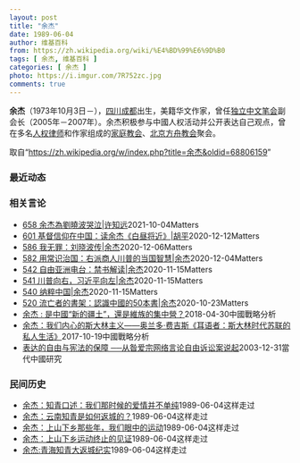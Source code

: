 ```yaml
---
layout: post
title: "余杰"
date: 1989-06-04
author: 维基百科
from: https://zh.wikipedia.org/wiki/%E4%BD%99%E6%9D%B0
tags: [ 余杰, 维基百科 ]
categories: [ 余杰 ]
photo: https://i.imgur.com/7R752zc.jpg
comments: true
---
```

<div class="mw-parser-output"><div id="noteTA-33f3363" class="noteTA"><div class="noteTA-title" data-noteta-code="zh-cn:余杰;zh-hk:余杰;zh-tw:余杰;"></div><div class="noteTA-local"><div data-noteta-code="zh-cn:余杰;zh-hk:余杰;zh-tw:余杰;"></div></div></div>

<p><b>余杰</b>（1973年10月3日<span class="useeditintro" title="Template:BLP editintro">－</span>），<a href="/wiki/%E5%9B%9B%E5%B7%9D" class="mw-redirect" title="四川">四川</a><a href="/wiki/%E6%88%90%E9%83%BD" class="mw-redirect" title="成都">成都</a>出生，美籍华文作家，曾任<a href="/wiki/%E7%8B%AC%E7%AB%8B%E4%B8%AD%E6%96%87%E7%AC%94%E4%BC%9A" title="独立中文笔会">独立中文笔会</a>副会长（2005年－2007年）。余杰积极参与中國人权活动并公开表达自己观点，曾在多名<a href="/wiki/%E4%BA%BA%E6%9D%83%E5%BE%8B%E5%B8%88" title="人权律师">人权律师</a>和作家组成的<a href="/wiki/%E4%B8%AD%E5%9B%BD%E5%AE%B6%E5%BA%AD%E6%95%99%E4%BC%9A" class="mw-redirect" title="中国家庭教会">家庭教会</a>、<a href="/w/index.php?title=%E5%8C%97%E4%BA%AC%E6%96%B9%E8%88%9F%E6%95%99%E4%BC%9A&amp;action=edit&amp;redlink=1" class="new" title="北京方舟教会（页面不存在）">北京方舟教会</a>聚会。
</p>
</div><noscript><img src="//zh.wikipedia.org/wiki/Special:CentralAutoLogin/start?type=1x1" alt="" title="" width="1" height="1" style="border: none; position: absolute;"></noscript>
<div class="printfooter">取自“<a dir="ltr" href="https://zh.wikipedia.org/w/index.php?title=余杰&amp;oldid=68806159">https://zh.wikipedia.org/w/index.php?title=余杰&amp;oldid=68806159</a>”</div><div id="recent-news"><h3>最近动态</h3><ul></ul></div><div id="open-opinion"><h3>相关言论</h3><ul><li><a href="https://nodebe4.github.io/opinion/2021-10-04/658-%E4%BD%99%E6%9D%B0%E7%82%BA%E5%8A%89%E6%9B%89%E6%B3%A2%E5%93%AD%E6%B3%A3-%E8%AE%B8%E7%9F%A5%E8%BF%9C/" title="野兽爱智慧">658 余杰為劉曉波哭泣|许知远</a><time>2021-10-04</time><a class="tag">Matters</a></li>
<li><a href="https://nodebe4.github.io/opinion/2020-12-12/601-%E5%9F%BA%E7%9D%A3%E4%BF%A1%E4%BB%B0%E5%9C%A8%E4%B8%AD%E5%9B%BD-%E8%AF%BB%E4%BD%99%E6%9D%B0-%E7%99%BD%E6%98%BC%E5%B0%86%E8%BF%91-%E8%83%A1%E5%B9%B3/" title="野兽爱智慧">601 基督信仰在中国：读余杰《白昼将近》|胡平</a><time>2020-12-12</time><a class="tag">Matters</a></li>
<li><a href="https://nodebe4.github.io/opinion/2020-12-06/586-%E6%88%91%E6%97%A0%E7%BD%AA-%E5%88%98%E6%99%93%E6%B3%A2%E4%BC%A0-%E4%BD%99%E6%9D%B0/" title="野兽爱智慧">586 我无罪：刘晓波传|余杰</a><time>2020-12-06</time><a class="tag">Matters</a></li>
<li><a href="https://nodebe4.github.io/opinion/2020-12-04/582-%E7%94%A8%E5%B8%B8%E8%AF%86%E6%B2%BB%E5%9B%BD-%E5%8F%B3%E6%B4%BE%E5%95%86%E4%BA%BA%E5%B7%9D%E6%99%AE%E7%9A%84%E5%BD%93%E5%9B%BD%E6%99%BA%E6%85%A7-%E4%BD%99%E6%9D%B0/" title="野兽爱智慧">582 用常识治国：右派商人川普的当国智慧|余杰</a><time>2020-12-04</time><a class="tag">Matters</a></li>
<li><a href="https://nodebe4.github.io/opinion/2020-11-15/542-%E8%87%AA%E7%94%B1%E4%BA%9A%E6%B4%B2%E7%94%B5%E5%8F%B0-%E7%A6%81%E4%B9%A6%E8%A7%A3%E8%AF%BB-%E4%BD%99%E6%9D%B0/" title="野兽爱智慧">542 自由亚洲电台：禁书解读|余杰</a><time>2020-11-15</time><a class="tag">Matters</a></li>
<li><a href="https://nodebe4.github.io/opinion/2020-11-15/541-%E5%B7%9D%E6%99%AE%E5%90%91%E5%8F%B3-%E4%B9%A0%E8%BF%91%E5%B9%B3%E5%90%91%E5%B7%A6-%E4%BD%99%E6%9D%B0/" title="野兽爱智慧">541 川普向右，习近平向左|余杰</a><time>2020-11-15</time><a class="tag">Matters</a></li>
<li><a href="https://nodebe4.github.io/opinion/2020-11-15/540-%E7%BA%B3%E7%B2%B9%E4%B8%AD%E5%9B%BD-%E4%BD%99%E6%9D%B0/" title="野兽爱智慧">540 纳粹中国|余杰</a><time>2020-11-15</time><a class="tag">Matters</a></li>
<li><a href="https://nodebe4.github.io/opinion/2020-10-23/520-%E6%B5%81%E4%BA%A1%E8%80%85%E7%9A%84%E6%9B%B8%E6%9E%B6-%E8%AA%8D%E8%AD%98%E4%B8%AD%E5%9C%8B%E7%9A%8450%E6%9C%AC%E6%9B%B8-%E4%BD%99%E6%9D%B0/" title="野兽爱智慧">520 流亡者的書架：認識中國的50本書|余杰</a><time>2020-10-23</time><a class="tag">Matters</a></li>
<li><a href="https://nodebe4.github.io/opinion/2018-04-30/%E4%BD%99%E6%9D%B0-%E6%98%AF%E4%B8%AD%E5%9C%8B-%E6%96%B0%E7%9A%84%E7%96%86%E5%9C%9F-%E9%82%84%E6%98%AF%E7%B6%AD%E6%97%8F%E7%9A%84%E9%9B%86%E4%B8%AD%E7%87%9F/" title="余杰">余杰 : 是中國“新的疆土”，還是維族的集中營？</a><time>2018-04-30</time><a class="tag">中國戰略分析</a></li>
<li><a href="https://nodebe4.github.io/opinion/2017-10-19/%E4%BD%99%E6%9D%B0-%E6%88%91%E4%BB%AC%E5%86%85%E5%BF%83%E7%9A%84%E6%96%AF%E5%A4%A7%E6%9E%97%E4%B8%BB%E4%B9%89-%E5%A5%A5%E5%85%B0%E5%A4%9A-%E8%B4%B9%E5%90%89%E6%96%AF-%E8%80%B3%E8%AF%AD%E8%80%85-%E6%96%AF%E5%A4%A7%E6%9E%97%E6%97%B6%E4%BB%A3%E8%8B%8F%E8%81%94%E7%9A%84%E7%A7%81%E4%BA%BA%E7%94%9F%E6%B4%BB/" title="余杰">余杰：我们内心的斯大林主义——奥兰多·费吉斯《耳语者：斯大林时代苏联的私人生活》</a><time>2017-10-19</time><a class="tag">中國戰略分析</a></li>
<li><a href="https://nodebe4.github.io/opinion/2003-12-31/%E8%A1%A8%E8%BE%BE%E7%9A%84%E8%87%AA%E7%94%B1%E4%B8%8E%E5%AE%AA%E6%B3%95%E7%9A%84%E4%BF%9D%E9%9A%9C-%E4%BB%8E%E6%98%9D%E7%88%B1%E5%AE%97%E7%BD%91%E7%BB%9C%E8%A8%80%E8%AE%BA%E8%87%AA%E7%94%B1%E8%AF%89%E8%AE%BC%E6%A1%88%E8%AF%B4%E8%B5%B7/" title="余杰">表达的自由与宪法的保障 ──从昝爱宗网络言论自由诉讼案说起</a><time>2003-12-31</time><a class="tag">當代中國研究</a></li>
</ul></div><div id="mjls-record"><h3>民间历史</h3><ul><li><a href="https://nodebe4.github.io/mjlsh/1989-06-04/%E4%BD%99%E6%9D%B0-%E7%9F%A5%E9%9D%92%E5%8F%A3%E8%BF%B0-%E6%88%91%E4%BB%AC%E9%82%A3%E6%97%B6%E5%80%99%E7%9A%84%E7%88%B1%E6%83%85%E5%B9%B6%E4%B8%8D%E5%8D%95%E7%BA%AF/" title="余杰">余杰：知青口述：我们那时候的爱情并不单纯</a><time>1989-06-04</time><a class="tag">这样走过</a></li>
<li><a href="https://nodebe4.github.io/mjlsh/1989-06-04/%E4%BD%99%E6%9D%B0-%E4%BA%91%E5%8D%97%E7%9F%A5%E9%9D%92%E6%98%AF%E5%A6%82%E4%BD%95%E8%BF%94%E5%9F%8E%E7%9A%84/" title="余杰">余杰：云南知青是如何返城的？</a><time>1989-06-04</time><a class="tag">这样走过</a></li>
<li><a href="https://nodebe4.github.io/mjlsh/1989-06-04/%E4%BD%99%E6%9D%B0-%E4%B8%8A%E5%B1%B1%E4%B8%8B%E4%B9%A1%E9%82%A3%E4%BA%9B%E5%B9%B4-%E6%88%91%E4%BB%AC%E7%9C%BC%E4%B8%AD%E7%9A%84%E8%BF%90%E5%8A%A8/" title="余杰">余杰：上山下乡那些年，我们眼中的运动</a><time>1989-06-04</time><a class="tag">这样走过</a></li>
<li><a href="https://nodebe4.github.io/mjlsh/1989-06-04/%E4%BD%99%E6%9D%B0-%E4%B8%8A%E5%B1%B1%E4%B8%8B%E4%B9%A1%E8%BF%90%E5%8A%A8%E7%BB%88%E6%AD%A2%E7%9A%84%E8%A7%81%E8%AF%81/" title="余杰">余杰：上山下乡运动终止的见证</a><time>1989-06-04</time><a class="tag">这样走过</a></li>
<li><a href="https://nodebe4.github.io/mjlsh/1989-06-04/%E4%BD%99%E6%9D%B0%E9%9D%92%E6%B5%B7%E7%9F%A5%E9%9D%92%E5%A4%A7%E8%BF%94%E5%9F%8E%E7%BA%AA%E5%AE%9E/" title="">余杰:青海知青大返城纪实</a><time>1989-06-04</time><a class="tag">这样走过</a></li>
</ul></div>